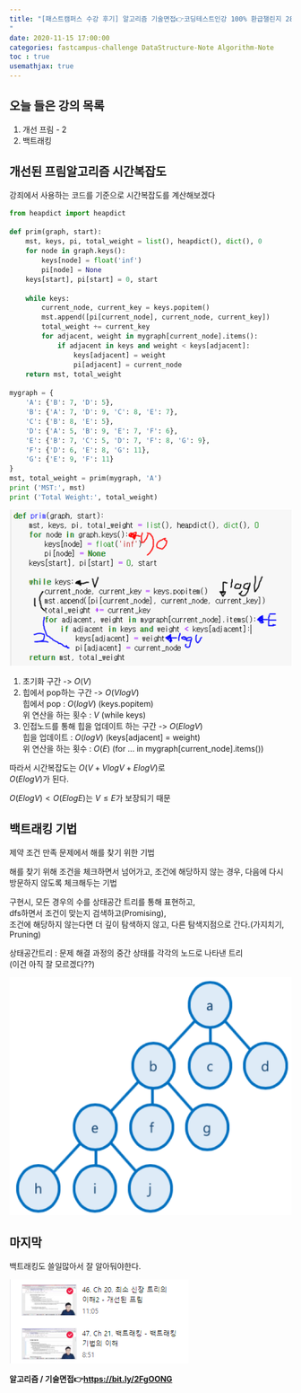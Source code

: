```yaml
---
title: "[패스트캠퍼스 수강 후기] 알고리즘 기술면접👉코딩테스트인강 100% 환급챌린지 28회차 미션
"
date: 2020-11-15 17:00:00
categories: fastcampus-challenge DataStructure-Note Algorithm-Note
toc : true
usemathjax: true
---
```

## 오늘 들은 강의 목록

1. 개선 프림 - 2
2. 백트래킹

## 개선된 프림알고리즘 시간복잡도

강죄에서 사용하는 코드를 기준으로 시간복잡도를 계산해보겠다

```py
from heapdict import heapdict

def prim(graph, start):
    mst, keys, pi, total_weight = list(), heapdict(), dict(), 0
    for node in graph.keys():
        keys[node] = float('inf')
        pi[node] = None
    keys[start], pi[start] = 0, start

    while keys:
        current_node, current_key = keys.popitem()
        mst.append([pi[current_node], current_node, current_key])
        total_weight += current_key
        for adjacent, weight in mygraph[current_node].items():
            if adjacent in keys and weight < keys[adjacent]:
                keys[adjacent] = weight
                pi[adjacent] = current_node
    return mst, total_weight

mygraph = {
    'A': {'B': 7, 'D': 5},
    'B': {'A': 7, 'D': 9, 'C': 8, 'E': 7},
    'C': {'B': 8, 'E': 5},
    'D': {'A': 5, 'B': 9, 'E': 7, 'F': 6},
    'E': {'B': 7, 'C': 5, 'D': 7, 'F': 8, 'G': 9},
    'F': {'D': 6, 'E': 8, 'G': 11},
    'G': {'E': 9, 'F': 11}    
}
mst, total_weight = prim(mygraph, 'A')
print ('MST:', mst)
print ('Total Weight:', total_weight)
```

![구간](/assets/images/fastchallenge/day28/부분.PNG)

1. 초기화 구간 -> $O(V)$
2. 힙에서 pop하는 구간 -> $O(V log V)$  
힙에서 pop : $O(log V)$ (keys.popitem)  
위 연산을 하는 횟수 : $V$ (while keys)
3. 인접노드를 통해 힙을 업데이트 하는 구간 -> $O(E log V)$  
힙을 업데이트 : $O(log V)$ (keys[adjacent] = weight)  
위 연산을 하는 횟수 : $O(E)$ (for ... in mygraph[current_node].items())  

따라서 시간복잡도는 $O(V + V log V + E log V)$로  
$O(E log V)$가 된다.

$O(E log V) < O(E log E)$는 $V \le E$가 보장되기 때문

## 백트래킹 기법

제약 조건 만족 문제에서 해를 찾기 위한 기법

해를 찾기 위해 조건을 체크하면서 넘어가고, 조건에 해당하지 않는 경우, 다음에 다시 방문하지 않도록 체크해두는 기법

구현시, 모든 경우의 수를 상태공간 트리를 통해 표현하고,  
dfs하면서 조건이 맞는지 검색하고(Promising),  
조건에 해당하지 않는다면 더 깊이 탐색하지 않고, 다른 탐색지점으로 간다.(가지치기, Pruning)

상태공간트리 : 문제 해결 과정의 중간 상태를 각각의 노드로 나타낸 트리  
(이건 아직 잘 모르겠다??)

![트리](/assets/images/fastchallenge/day28/statespacetree.png)

## 마지막

백트래킹도 쓸일많아서 잘 알아둬야한다.

![수강](/assets/images/fastchallenge/day28/수강.PNG)

**알고리즘 / 기술면접👉https://bit.ly/2FgOONG**